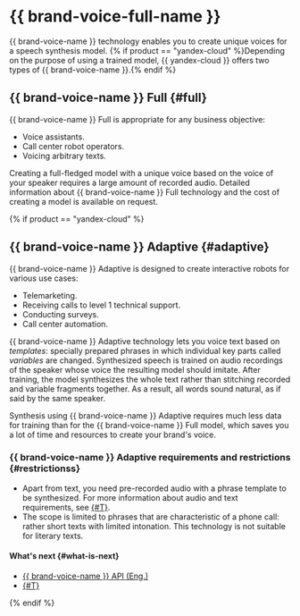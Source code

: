 # {{ brand-voice-full-name }}

{{ brand-voice-name }} technology enables you to create unique voices for a speech synthesis model. {% if product == "yandex-cloud" %}Depending on the purpose of using a trained model, {{ yandex-cloud }} offers two types of {{ brand-voice-name }}.{% endif %}

## {{ brand-voice-name }} Full {#full}

{{ brand-voice-name }} Full is appropriate for any business objective:
* Voice assistants.
* Call center robot operators.
* Voicing arbitrary texts.

Creating a full-fledged model with a unique voice based on the voice of your speaker requires a large amount of recorded audio. Detailed information about {{ brand-voice-name }} Full technology and the cost of creating a model is available on request.

{% if product == "yandex-cloud" %}

## {{ brand-voice-name }} Adaptive {#adaptive}

{{ brand-voice-name }} Adaptive is designed to create interactive robots for various use cases:
* Telemarketing.
* Receiving calls to level 1 technical support.
* Conducting surveys.
* Call center automation.

{{ brand-voice-name }} Adaptive technology lets you voice text based on _templates_: specially prepared phrases in which individual key parts called _variables_ are changed. Synthesized speech is trained on audio recordings of the speaker whose voice the resulting model should imitate. After training, the model synthesizes the whole text rather than stitching recorded and variable fragments together. As a result, all words sound natural, as if said by the same speaker.

Synthesis using {{ brand-voice-name }} Adaptive requires much less data for training than for the {{ brand-voice-name }} Full model, which saves you a lot of time and resources to create your brand's voice.

### {{ brand-voice-name }} Adaptive requirements and restrictions {#restrictionss}

* Apart from text, you need pre-recorded audio with a phrase template to be synthesized. For more information about audio and text requirements, see [{#T}](income-data-format.md).
* The scope is limited to phrases that are characteristic of a phone call: rather short texts with limited intonation. This technology is not suitable for literary texts.

#### What's next {#what-is-next}

* [{{ brand-voice-name }} API (Eng.)](../../new-v3/api-ref/grpc/)
* [{#T}](income-data-format.md)

{% endif %}
